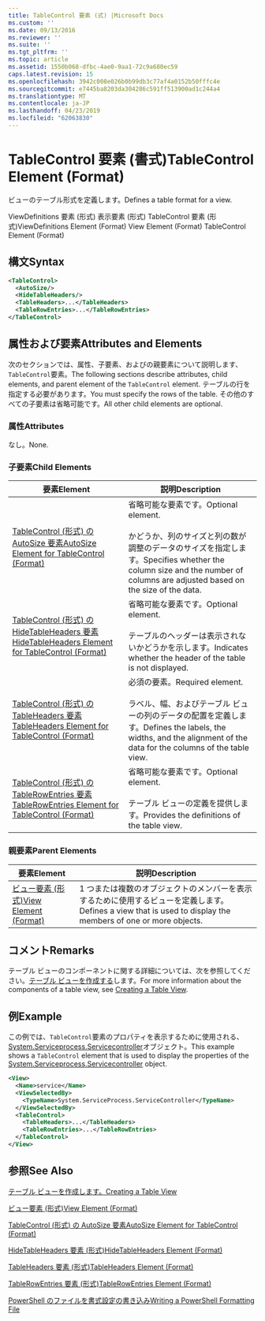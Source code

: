 ```yaml
---
title: TableControl 要素 (式) |Microsoft Docs
ms.custom: ''
ms.date: 09/13/2016
ms.reviewer: ''
ms.suite: ''
ms.tgt_pltfrm: ''
ms.topic: article
ms.assetid: 1550b068-dfbc-4ae0-9aa1-72c9a680ec59
caps.latest.revision: 15
ms.openlocfilehash: 3942c008e026b0b99db3c77af4a0152b50fffc4e
ms.sourcegitcommit: e7445ba8203da304286c591ff513900ad1c244a4
ms.translationtype: MT
ms.contentlocale: ja-JP
ms.lasthandoff: 04/23/2019
ms.locfileid: "62063830"
---
```

# <a name="tablecontrol-element-format"></a><span data-ttu-id="92054-102">TableControl 要素 (書式)</span><span class="sxs-lookup"><span data-stu-id="92054-102">TableControl Element (Format)</span></span>

<span data-ttu-id="92054-103">ビューのテーブル形式を定義します。</span><span class="sxs-lookup"><span data-stu-id="92054-103">Defines a table format for a view.</span></span>

<span data-ttu-id="92054-104">ViewDefinitions 要素 (形式) 表示要素 (形式) TableControl 要素 (形式)</span><span class="sxs-lookup"><span data-stu-id="92054-104">ViewDefinitions Element (Format) View Element (Format) TableControl Element (Format)</span></span>

## <a name="syntax"></a><span data-ttu-id="92054-105">構文</span><span class="sxs-lookup"><span data-stu-id="92054-105">Syntax</span></span>

```xml
<TableControl>
  <AutoSize/>
  <HideTableHeaders/>
  <TableHeaders>...</TableHeaders>
  <TableRowEntries>...</TableRowEntries>
</TableControl>

```

## <a name="attributes-and-elements"></a><span data-ttu-id="92054-106">属性および要素</span><span class="sxs-lookup"><span data-stu-id="92054-106">Attributes and Elements</span></span>

<span data-ttu-id="92054-107">次のセクションでは、属性、子要素、およびの親要素について説明します、`TableControl`要素。</span><span class="sxs-lookup"><span data-stu-id="92054-107">The following sections describe attributes, child elements, and parent element of the `TableControl` element.</span></span> <span data-ttu-id="92054-108">テーブルの行を指定する必要があります。</span><span class="sxs-lookup"><span data-stu-id="92054-108">You must specify the rows of the table.</span></span> <span data-ttu-id="92054-109">その他のすべての子要素は省略可能です。</span><span class="sxs-lookup"><span data-stu-id="92054-109">All other child elements are optional.</span></span>

### <a name="attributes"></a><span data-ttu-id="92054-110">属性</span><span class="sxs-lookup"><span data-stu-id="92054-110">Attributes</span></span>

<span data-ttu-id="92054-111">なし。</span><span class="sxs-lookup"><span data-stu-id="92054-111">None.</span></span>

### <a name="child-elements"></a><span data-ttu-id="92054-112">子要素</span><span class="sxs-lookup"><span data-stu-id="92054-112">Child Elements</span></span>

|<span data-ttu-id="92054-113">要素</span><span class="sxs-lookup"><span data-stu-id="92054-113">Element</span></span>|<span data-ttu-id="92054-114">説明</span><span class="sxs-lookup"><span data-stu-id="92054-114">Description</span></span>|
|-------------|-----------------|
|[<span data-ttu-id="92054-115">TableControl (形式) の AutoSize 要素</span><span class="sxs-lookup"><span data-stu-id="92054-115">AutoSize Element for TableControl (Format)</span></span>](./autosize-element-for-tablecontrol-format.md)|<span data-ttu-id="92054-116">省略可能な要素です。</span><span class="sxs-lookup"><span data-stu-id="92054-116">Optional element.</span></span><br /><br /> <span data-ttu-id="92054-117">かどうか、列のサイズと列の数が調整のデータのサイズを指定します。</span><span class="sxs-lookup"><span data-stu-id="92054-117">Specifies whether the column size and the number of columns are adjusted based on the size of the data.</span></span>|
|[<span data-ttu-id="92054-118">TableControl (形式) の HideTableHeaders 要素</span><span class="sxs-lookup"><span data-stu-id="92054-118">HideTableHeaders Element for TableControl (Format)</span></span>](./hidetableheaders-element-format.md)|<span data-ttu-id="92054-119">省略可能な要素です。</span><span class="sxs-lookup"><span data-stu-id="92054-119">Optional element.</span></span><br /><br /> <span data-ttu-id="92054-120">テーブルのヘッダーは表示されないかどうかを示します。</span><span class="sxs-lookup"><span data-stu-id="92054-120">Indicates whether the header of the table is not displayed.</span></span>|
|[<span data-ttu-id="92054-121">TableControl (形式) の TableHeaders 要素</span><span class="sxs-lookup"><span data-stu-id="92054-121">TableHeaders Element for TableControl (Format)</span></span>](./tableheaders-element-format.md)|<span data-ttu-id="92054-122">必須の要素。</span><span class="sxs-lookup"><span data-stu-id="92054-122">Required element.</span></span><br /><br /> <span data-ttu-id="92054-123">ラベル、幅、およびテーブル ビューの列のデータの配置を定義します。</span><span class="sxs-lookup"><span data-stu-id="92054-123">Defines the labels, the widths, and the alignment of the data for the columns of the table view.</span></span>|
|[<span data-ttu-id="92054-124">TableControl (形式) の TableRowEntries 要素</span><span class="sxs-lookup"><span data-stu-id="92054-124">TableRowEntries Element for TableControl (Format)</span></span>](./tablerowentries-element-for-tablecontrol-format.md)|<span data-ttu-id="92054-125">省略可能な要素です。</span><span class="sxs-lookup"><span data-stu-id="92054-125">Optional element.</span></span><br /><br /> <span data-ttu-id="92054-126">テーブル ビューの定義を提供します。</span><span class="sxs-lookup"><span data-stu-id="92054-126">Provides the definitions of the table view.</span></span>|

### <a name="parent-elements"></a><span data-ttu-id="92054-127">親要素</span><span class="sxs-lookup"><span data-stu-id="92054-127">Parent Elements</span></span>

|<span data-ttu-id="92054-128">要素</span><span class="sxs-lookup"><span data-stu-id="92054-128">Element</span></span>|<span data-ttu-id="92054-129">説明</span><span class="sxs-lookup"><span data-stu-id="92054-129">Description</span></span>|
|-------------|-----------------|
|[<span data-ttu-id="92054-130">ビュー要素 (形式)</span><span class="sxs-lookup"><span data-stu-id="92054-130">View Element (Format)</span></span>](./view-element-format.md)|<span data-ttu-id="92054-131">1 つまたは複数のオブジェクトのメンバーを表示するために使用するビューを定義します。</span><span class="sxs-lookup"><span data-stu-id="92054-131">Defines a view that is used to display the members of one or more objects.</span></span>|

## <a name="remarks"></a><span data-ttu-id="92054-132">コメント</span><span class="sxs-lookup"><span data-stu-id="92054-132">Remarks</span></span>

<span data-ttu-id="92054-133">テーブル ビューのコンポーネントに関する詳細については、次を参照してください。[テーブル ビューを作成する](./creating-a-table-view.md)します。</span><span class="sxs-lookup"><span data-stu-id="92054-133">For more information about the components of a table view, see [Creating a Table View](./creating-a-table-view.md).</span></span>

## <a name="example"></a><span data-ttu-id="92054-134">例</span><span class="sxs-lookup"><span data-stu-id="92054-134">Example</span></span>

<span data-ttu-id="92054-135">この例では、`TableControl`要素のプロパティを表示するために使用される、 [System.Serviceprocess.Servicecontroller](/dotnet/api/System.ServiceProcess.ServiceController)オブジェクト。</span><span class="sxs-lookup"><span data-stu-id="92054-135">This example shows a `TableControl` element that is used to display the properties of the [System.Serviceprocess.Servicecontroller](/dotnet/api/System.ServiceProcess.ServiceController) object.</span></span>

```xml
<View>
  <Name>service</Name>
  <ViewSelectedBy>
    <TypeName>System.ServiceProcess.ServiceController</TypeName>
  </ViewSelectedBy>
  <TableControl>
    <TableHeaders>...</TableHeaders>
    <TableRowEntries>...</TableRowEntries>
  </TableControl>
</View>

```

## <a name="see-also"></a><span data-ttu-id="92054-136">参照</span><span class="sxs-lookup"><span data-stu-id="92054-136">See Also</span></span>

[<span data-ttu-id="92054-137">テーブル ビューを作成します。</span><span class="sxs-lookup"><span data-stu-id="92054-137">Creating a Table View</span></span>](./creating-a-table-view.md)

[<span data-ttu-id="92054-138">ビュー要素 (形式)</span><span class="sxs-lookup"><span data-stu-id="92054-138">View Element (Format)</span></span>](./view-element-format.md)

[<span data-ttu-id="92054-139">TableControl (形式) の AutoSize 要素</span><span class="sxs-lookup"><span data-stu-id="92054-139">AutoSize Element for TableControl (Format)</span></span>](./autosize-element-for-tablecontrol-format.md)

[<span data-ttu-id="92054-140">HideTableHeaders 要素 (形式)</span><span class="sxs-lookup"><span data-stu-id="92054-140">HideTableHeaders Element (Format)</span></span>](./hidetableheaders-element-format.md)

[<span data-ttu-id="92054-141">TableHeaders 要素 (形式)</span><span class="sxs-lookup"><span data-stu-id="92054-141">TableHeaders Element (Format)</span></span>](./tableheaders-element-format.md)

[<span data-ttu-id="92054-142">TableRowEntries 要素 (形式)</span><span class="sxs-lookup"><span data-stu-id="92054-142">TableRowEntries Element (Format)</span></span>](./tablerowentries-element-for-tablecontrol-format.md)

[<span data-ttu-id="92054-143">PowerShell のファイルを書式設定の書き込み</span><span class="sxs-lookup"><span data-stu-id="92054-143">Writing a PowerShell Formatting File</span></span>](./writing-a-powershell-formatting-file.md)
